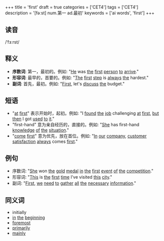 +++
title = 'first'
draft = true
categories = ['CET4']
tags = ['CET4']
description = '[fəːst] num.第一 ad.最初'
keywords = ['ai words', 'first']
+++

## 读音
/ˈfɜːrst/

## 释义
- **序数词**: 第一，最初的。例如: "[He](/post/he/) was [the](/post/the/) [first](/post/first/) [person](/post/person/) [to](/post/to/) [arrive](/post/arrive/)."
- **形容词**: 最早的，首要的。例如: "[The](/post/the/) [first](/post/first/) [step](/post/step/) is [always](/post/always/) [the](/post/the/) hardest."
- **副词**: 首先，最初。例如: "[First](/post/first/), let's [discuss](/post/discuss/) [the](/post/the/) budget."

## 短语
- "[at](/post/at/) [first](/post/first/)" 表示开始时，起初。例如: "I [found](/post/found/) [the](/post/the/) [job](/post/job/) challenging [at](/post/at/) [first](/post/first/), [but](/post/but/) [then](/post/then/) I got [used](/post/used/) [to](/post/to/) [it](/post/it/)."
- "first-hand" 意为亲自经历的，直接的。例如: "[She](/post/she/) has first-hand [knowledge](/post/knowledge/) [of](/post/of/) [the](/post/the/) [situation](/post/situation/)."
- "[come](/post/come/) [first](/post/first/)" 意为优先，放在首位。例如: "[In](/post/in/) [our](/post/our/) [company](/post/company/), [customer](/post/customer/) [satisfaction](/post/satisfaction/) [always](/post/always/) comes [first](/post/first/)."

## 例句
- 序数词: "[She](/post/she/) won [the](/post/the/) [gold](/post/gold/) [medal](/post/medal/) [in](/post/in/) [the](/post/the/) [first](/post/first/) [event](/post/event/) [of](/post/of/) [the](/post/the/) [competition](/post/competition/)."
- 形容词: "[This](/post/this/) is [the](/post/the/) [first](/post/first/) [time](/post/time/) I've visited [this](/post/this/) [city](/post/city/)."
- 副词: "[First](/post/first/), [we](/post/we/) [need](/post/need/) [to](/post/to/) [gather](/post/gather/) [all](/post/all/) [the](/post/the/) [necessary](/post/necessary/) [information](/post/information/)."

## 同义词
- initially
- [in](/post/in/) [the](/post/the/) [beginning](/post/beginning/)
- [foremost](/post/foremost/)
- [primarily](/post/primarily/)
- [mainly](/post/mainly/)
